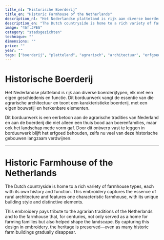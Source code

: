 ```yaml
---
title_nl: "Historische Boerderij"
title_en: "Historic Farmhouse of the Netherlands"
description_nl: "Het Nederlandse platteland is rijk aan diverse boerderijtypen, elk met een eigen geschiedenis en functie. Dit borduurwerk vangt de essentie van die agrarische architectuur en toont een karakteristieke boerderij, met een eigen bouwstijl en herkenbare elementen."
description_en: "The Dutch countryside is home to a rich variety of farmhouse types, each with its own history and function. This embroidery captures the essence of rural architecture and features one characteristic farmhouse, with its unique building style and distinctive elements."
image: "46f.JPEG"
category: "stadsgezichten"
technique: ""
dimensions: ""
price: ""
year: ""
tags: ["boerderij", "platteland", "agrarisch", "architectuur", "erfgoed"]
---
```


# Historische Boerderij

Het Nederlandse platteland is rijk aan diverse boerderijtypen, elk met een eigen geschiedenis en functie. Dit borduurwerk vangt de essentie van die agrarische architectuur en toont een karakteristieke boerderij, met een eigen bouwstijl en herkenbare elementen.

Dit borduurwerk is een eerbetoon aan de agrarische tradities van Nederland en aan de boerderij die niet alleen een thuis bood aan boerenfamilies, maar ook het landschap mede vorm gaf. Door dit ontwerp vast te leggen in borduurwerk blijft het erfgoed behouden, zelfs nu veel van deze historische gebouwen langzaam verdwijnen.

---

# Historic Farmhouse of the Netherlands

The Dutch countryside is home to a rich variety of farmhouse types, each with its own history and function. This embroidery captures the essence of rural architecture and features one characteristic farmhouse, with its unique building style and distinctive elements.

This embroidery pays tribute to the agrarian traditions of the Netherlands and to the farmhouse that, for centuries, not only served as a home for farming families but also helped shape the landscape. By capturing this design in embroidery, the heritage is preserved—even as many historic farm buildings gradually disappear.
